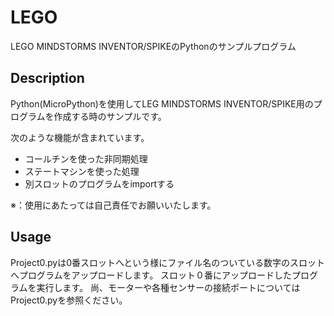 # LEGO
LEGO MINDSTORMS INVENTOR/SPIKEのPythonのサンプルプログラム

## Description
Python(MicroPython)を使用してLEG MINDSTORMS INVENTOR/SPIKE用のプログラムを作成する時のサンプルです。

次のような機能が含まれています。
- コールチンを使った非同期処理
- ステートマシンを使った処理
- 別スロットのプログラムをimportする

※：使用にあたっては自己責任でお願いいたします。

## Usage
Project0.pyは0番スロットへという様にファイル名のついている数字のスロットへプログラムをアップロードします。
スロット０番にアップロードしたプログラムを実行します。
尚、モーターや各種センサーの接続ポートについてはProject0.pyを参照ください。
